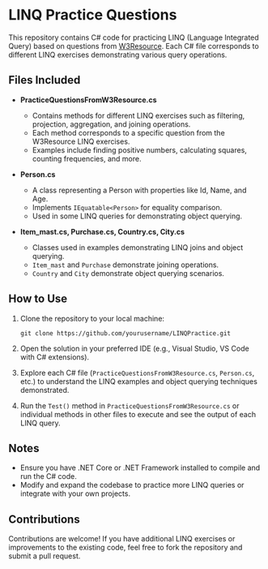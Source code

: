 # LINQ Practice Questions

This repository contains C# code for practicing LINQ (Language Integrated Query) based on questions from [W3Resource](https://www.w3resource.com/csharp-exercises/linq/index.php). Each C# file corresponds to different LINQ exercises demonstrating various query operations.

## Files Included

- **PracticeQuestionsFromW3Resource.cs**
  - Contains methods for different LINQ exercises such as filtering, projection, aggregation, and joining operations.
  - Each method corresponds to a specific question from the W3Resource LINQ exercises.
  - Examples include finding positive numbers, calculating squares, counting frequencies, and more.

- **Person.cs**
  - A class representing a Person with properties like Id, Name, and Age.
  - Implements `IEquatable<Person>` for equality comparison.
  - Used in some LINQ queries for demonstrating object querying.

- **Item_mast.cs, Purchase.cs, Country.cs, City.cs**
  - Classes used in examples demonstrating LINQ joins and object querying.
  - `Item_mast` and `Purchase` demonstrate joining operations.
  - `Country` and `City` demonstrate object querying scenarios.

## How to Use

1. Clone the repository to your local machine:

   ```
   git clone https://github.com/yourusername/LINQPractice.git
   ```

2. Open the solution in your preferred IDE (e.g., Visual Studio, VS Code with C# extensions).

3. Explore each C# file (`PracticeQuestionsFromW3Resource.cs`, `Person.cs`, etc.) to understand the LINQ examples and object querying techniques demonstrated.

4. Run the `Test()` method in `PracticeQuestionsFromW3Resource.cs` or individual methods in other files to execute and see the output of each LINQ query.

## Notes

- Ensure you have .NET Core or .NET Framework installed to compile and run the C# code.
- Modify and expand the codebase to practice more LINQ queries or integrate with your own projects.

## Contributions

Contributions are welcome! If you have additional LINQ exercises or improvements to the existing code, feel free to fork the repository and submit a pull request.
